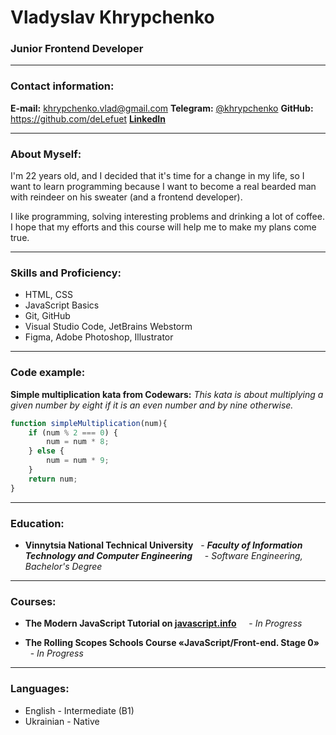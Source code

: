 # Vladyslav Khrypchenko

### Junior Frontend Developer
---

### Contact information:

**E-mail:** khrypchenko.vlad@gmail.com
**Telegram:** [@khrypchenko](https://t.me/khrypchenko/)
**GitHub:** https://github.com/deLefuet
[**LinkedIn**](https://www.linkedin.com/in/khrypchenko/)

---

### About Myself:

I'm 22 years old, and I decided that it's time for a change in my life, so I want to learn programming because I want to become a real bearded man with reindeer on his sweater (and a frontend developer).

I like programming, solving interesting problems and drinking a lot of coffee. I hope that my efforts and this course will help me to make my plans come true.

---

### Skills and Proficiency:

- HTML, CSS
- JavaScript Basics
- Git, GitHub
- Visual Studio Code, JetBrains Webstorm
- Figma, Adobe Photoshop, Illustrator

---

### Code example:

**Simple multiplication kata from Codewars:**
*This kata is about multiplying a given number by eight if it is an even number and by nine otherwise.*
```javascript
function simpleMultiplication(num){
    if (num % 2 === 0) {
        num = num * 8;
    } else {
        num = num * 9;
    }
    return num;
}
```

---

### Education:

- **Vinnytsia National Technical University**
  - ***Faculty of Information Technology and Computer Engineering***
    - *Software Engineering, Bachelor's Degree*

---

### Courses:

- **The Modern JavaScript Tutorial on [javascript.info](https://uk.javascript.info/)**
    - *In Progress*

- **The Rolling Scopes Schools Course «JavaScript/Front-end. Stage 0»**
    - *In Progress*

---

### Languages:

- English - Intermediate (B1)
- Ukrainian - Native
